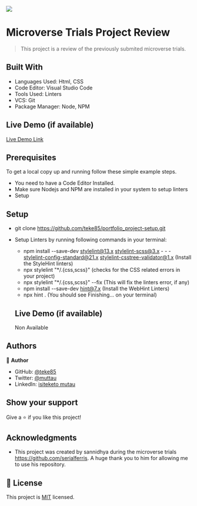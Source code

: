![](https://img.shields.io/badge/Microverse-blueviolet)

# Microverse Trials Project Review

> This project is a review of the previously submited microverse trials.

## Built With

- Languages Used: Html, CSS
- Code Editor: Visual Studio Code
- Tools Used: Linters
- VCS: Git
- Package Manager: Node, NPM

## Live Demo (if available)

[Live Demo Link](N/A)

## Prerequisites

To get a local copy up and running follow these simple example steps.

- You need to have a Code Editor Installed.
- Make sure Nodejs and NPM are installed in your system to setup linters
- Setup

## Setup

- git clone https://github.com/teke85/portfolio_project-setup.git
- Setup Linters by running following commands in your terminal:

  - npm install --save-dev stylelint@13.x stylelint-scss@3.x - - - stylelint-config-standard@21.x stylelint-csstree-validator@1.x (Install the StyleHint linters)
  - npx stylelint "\*/.{css,scss}" (checks for the CSS related errors in your project)
  - npx stylelint "\*/.{css,scss}" --fix (This will fix the linters error, if any)
  - npm install --save-dev hint@7.x (Install the WebHint Linters)
  - npx hint . (You should see Finishing... on your terminal)

  ## Live Demo (if available)

  Non Available

## Authors

👤 **Author**

- GitHub: [@teke85](https://github.com/teke85)
- Twitter: [@muttau](https://twitter.com/muttau)
- LinkedIn: [isiteketo mutau](https://www.linkedin.com/in/isiteketo-mutau-736894241/)

## Show your support

Give a ⭐️ if you like this project!

## Acknowledgments

- This project was created by sannidhya during the microverse trials https://github.com/serialferris. A huge thank you to him for allowing me to use his repository.

## 📝 License

This project is [MIT](./MIT.md) licensed.
